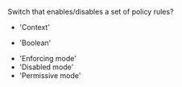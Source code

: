 Switch that enables/disables a set of policy rules?
* 'Context'
+ 'Boolean'
* 'Enforcing mode'
* 'Disabled mode'
* 'Permissive mode'
